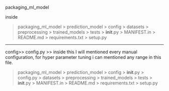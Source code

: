 packaging_ml_model

inside
> packaging_ml_model 
    > prediction_model
        > config
        > datasets
        > preprocessing
        > trained_models
    > tests
    > __init__.py
    > MANIFEST.in
    > README.md
    > requirements.txt
    > setup.py

-----------------------------------------------------------------------------------------
config>> config.py >> inside this I will mentioned every manual configuration, for hyper parameter tuning i can mentioned any range in this file.


> packaging_ml_model 
    > prediction_model
        > config
            > __init__.py
            > config.py
        > datasets
        > preprocessing
        > trained_models
    > tests
    > __init__.py
    > MANIFEST.in
    > README.md
    > requirements.txt
    > setup.py
